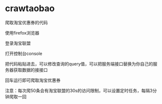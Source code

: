 # crawtaobao
爬取淘宝优惠券的代码

使用firefox浏览器

登录淘宝联盟

打开控制台console

把代码粘贴进去，可以修改查询的query值，可以把服务端接口替换为你自己的服务器获取数据的接接口

回车运行即可爬取淘宝优惠券

注意：每次爬50条会有淘宝联盟的30s的访问限制，可以设置定时任务，每隔3分钟爬取一回

